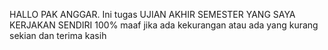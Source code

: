 HALLO PAK ANGGAR.
Ini tugas UJIAN AKHIR SEMESTER YANG SAYA KERJAKAN SENDIRI 100%
maaf jika ada kekurangan atau ada yang kurang
sekian dan terima kasih
